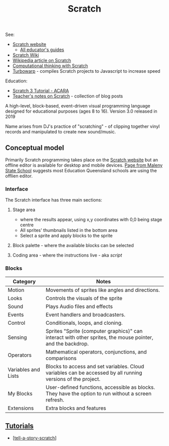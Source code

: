 ﻿---
tags: teaching-digital-technologies, digital-technologies, programming
title: Scratch
type: note
---
See: 

- [Scratch website](https://scratch.mit.edu/)
    - [All educator's guides](https://resources.scratch.mit.edu/www/guides/en/EducatorGuidesAll.pdf)
- [Scratch Wiki](https://en.scratch-wiki.info/)
- [Wikipedia article on Scratch](https://en.wikipedia.org/wiki/Scratch_(programming_language))
- [Computational thinking with Scratch](https://creativecomputing.gse.harvard.edu/ct/)
- [Turbowarp](https://turbowarp.org/) - compiles Scratch projects to Javascript to increase speed

Education:
- [Scratch 3 Tutorial - ACARA](https://www.australiancurriculum.edu.au/media/6666/scratch-3-tutorial.pdf)
- [Teacher's notes on Scratch](https://teachersnotes.net/tag/scratch-coding/) - collection of blog posts

A high-level, block-based, event-driven visual programming language designed for educational purposes (ages 8 to 16). Version 3.0 released in 2019

Name arises from DJ's practice of "scratching" - of clipping together vinyl records and manipulated to create new sound/music.

## Conceptual model

Primarily Scratch programming takes place on the [Scratch website](https://scratch.mit.edu/) but an offline editor is available for desktop and mobile devices. [Page from Maleny State School](https://malenyss.eq.edu.au/support-and-resources/parent-resources/scratch-from-m-i-t-media-lab) suggests most Education Queensland schools are using the offlien editor.

### Interface

The Scratch interface has three main sections:

1. Stage area 

   - where the results appear, using x,y coordinates with 0,0 being stage centre
   - All sprites' thumbnails listed in the bottom area
   - Select a sprite and apply blocks to the sprite

2. Block palette - where the available blocks can be selected
3. Coding area - where the instructions live - aka _script_

### Blocks

| Category | Notes |
| --- |  --- |
|  Motion | Movements of sprites like angles and directions. |
|  Looks | Controls the visuals of the sprite |
|  Sound | Plays Audio files and effects |
| Events | Event handlers and broadcasters. |
| Control | Conditionals, loops, and cloning. |
| Sensing | Sprites "Sprite (computer graphics)" can interact with other sprites, the mouse pointer, and the backdrop. |
| Operators | Mathematical operators, conjunctions, and comparisons |
| Variables and Lists  | Blocks to access and set variables. Cloud variables can be accessed by all running versions of the project. |
| My Blocks | User-defined functions, accessible as blocks. They have the option to run without a screen refresh. |
| Extensions | Extra blocks and features  |

## [Tutorials](https://scratch.mit.edu/projects/editor/?tutorial=all)

- [[tell-a-story-scratch]]




[//begin]: # "Autogenerated link references for markdown compatibility"
[tell-a-story-scratch]: tell-a-story-scratch "Tell a story - Scratch"
[//end]: # "Autogenerated link references"